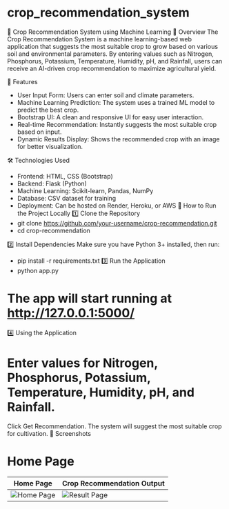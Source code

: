 ﻿# crop_recommendation_system

🌱 Crop Recommendation System using Machine Learning
📌 Overview
The Crop Recommendation System is a machine learning-based web application that suggests the most suitable crop to grow based on various soil and environmental parameters. By entering values such as Nitrogen, Phosphorus, Potassium, Temperature, Humidity, pH, and Rainfall, users can receive an AI-driven crop recommendation to maximize agricultural yield.

🎯 Features
- User Input Form: Users can enter soil and climate parameters.
- Machine Learning Prediction: The system uses a trained ML model to predict the best crop.
- Bootstrap UI: A clean and responsive UI for easy user interaction.
- Real-time Recommendation: Instantly suggests the most suitable crop based on input.
- Dynamic Results Display: Shows the recommended crop with an image for better visualization.
  
🛠️ Technologies Used
- Frontend: HTML, CSS (Bootstrap)
- Backend: Flask (Python)
- Machine Learning: Scikit-learn, Pandas, NumPy
- Database: CSV dataset for training
- Deployment: Can be hosted on Render, Heroku, or AWS
🚀 How to Run the Project Locally
1️⃣ Clone the Repository
- git clone https://github.com/your-username/crop-recommendation.git
- cd crop-recommendation

2️⃣ Install Dependencies
Make sure you have Python 3+ installed, then run:
- pip install -r requirements.txt
3️⃣ Run the Application
- python app.py
# The app will start running at http://127.0.0.1:5000/

4️⃣ Using the Application
# Enter values for Nitrogen, Phosphorus, Potassium, Temperature, Humidity, pH, and Rainfall.
Click Get Recommendation.
The system will suggest the most suitable crop for cultivation.
📸 Screenshots
# Home Page
| Home Page  | Crop Recommendation Output |
|------------|---------------------------|
| ![Home Page](https://i.postimg.cc/mgnt8wtf/Screenshot-2025-02-13-130927.png) | ![Result Page](https://i.postimg.cc/c4Hx23qs/Screenshot-2025-02-13-130552.png) |
